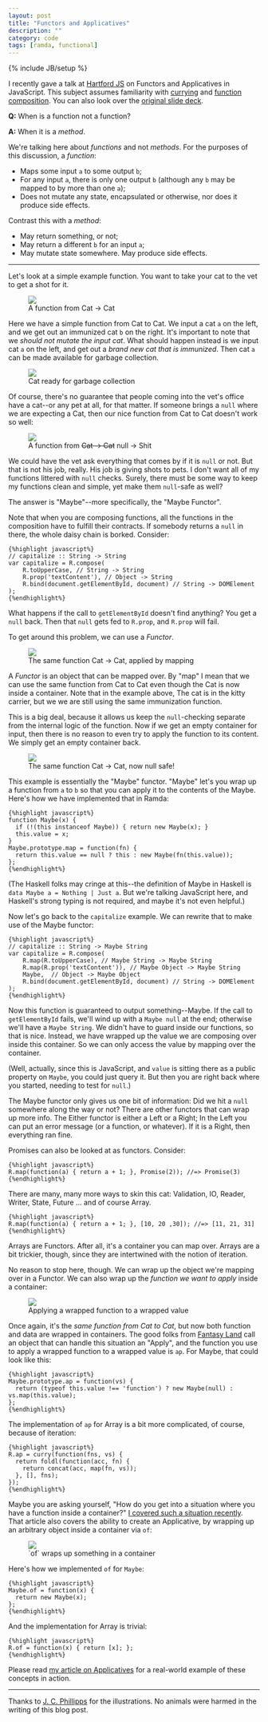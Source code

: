 ```yaml
---
layout: post
title: "Functors and Applicatives"
description: ""
category: code
tags: [ramda, functional]
---
```

{% include JB/setup %}

I recently gave a talk at [Hartford JS](http://hartfordjs.com/) on Functors and Applicatives in JavaScript. 
This subject assumes familiarity with [currying](http://fr.umio.us/favoring-curry/) and 
[function composition](http://fr.umio.us/favoring-curry/). You can also look over the [original slide 
deck](http://rawgit.com/buzzdecafe/pres/master/algebra.html).

**Q:** When is a function not a function?

**A:** When it is a _method_.

We're talking here about *functions* and not *methods*. For the purposes of this discussion,
a _function_:

* Maps some input `a` to some output `b`;
* For any input `a`, there is only one output `b` (although any `b` may be mapped to by more than one `a`);
* Does not mutate any state, encapsulated or otherwise, nor does it produce side effects.

Contrast this with a _method_:

* May return something, or not;
* May return a different `b` for an input `a`;
* May mutate state somewhere. May produce side effects.

----------------------------------------------------

Let's look at a simple example function. You want to take your cat to the vet to get a shot for it. 

<figure class="illo">
  <img src="/assets/img/cat2cat.png" />
  <figcaption>A function from Cat &srarr; Cat</figcaption>
</figure>

Here we have a simple function from Cat to Cat. We input a cat `a` on the left,
and we get out an immunized cat `b` on the right. 
It's important to note that we *should not mutate the input cat*. What should happen
instead is we input cat `a` on the left, and get out a *brand new cat that is immunized*. 
Then cat `a` can be made available for garbage collection.

<figure class="illo">
  <img src="/assets/img/cat_gc.png" />
  <figcaption>Cat ready for garbage collection</figcaption>
</figure>

Of course, there's no guarantee that people coming into the vet's office have a cat--or any pet at all, 
for that matter. If someone brings a `null` where we are expecting a Cat, then our nice function from 
  Cat to Cat doesn't work so well:

<figure class="illo">
  <img src="/assets/img/nullcat.png" />
  <figcaption>A function from <del>Cat &srarr; Cat</del> null &srarr; Shit</figcaption>
</figure>

We could have the vet ask everything that comes by if it is `null` or not. But that is not his job, really. His 
job is giving shots to pets. I don't want all of my functions littered with `null` checks. Surely, there must be 
some way to keep my functions clean and simple, yet make them `null`-safe as well?

The answer is "Maybe"--more specifically, the "Maybe Functor".

Note that when you are composing functions, all the functions in the composition have to 
fulfill their contracts. If somebody returns a `null` in there, the whole daisy chain is borked. Consider:

    {%highlight javascript%}
    // capitalize :: String -> String
    var capitalize = R.compose(
        R.toUpperCase, // String -> String
        R.prop('textContent'), // Object -> String
        R.bind(document.getElementById, document) // String -> DOMElement
    );
    {%endhighlight%}

What happens if the call to `getElementById` doesn't find anything? You get a `null` back. Then
that `null` gets fed to `R.prop`, and `R.prop` will fail. 

To get around this problem, we can use a _Functor_. 

<figure class="illo">
  <img src="/assets/img/catfunctor.png" />
  <figcaption>The same function Cat &srarr; Cat, applied by mapping</figcaption>
</figure>

A _Functor_ is an object that can be mapped over. By "map" I mean that we can use the same function 
from Cat to Cat even though the Cat is now inside a container. Note that in the example above, 
The cat is in the kitty carrier, but we we are still using the same immunization function.

This is a big deal, because it allows us keep the `null`-checking separate from the internal logic of 
the function. Now if we get an empty container for input, then there is no reason to even try to apply the
function to its content. We simply get an empty container back.

<figure class="illo">
  <img src="/assets/img/catsafe.png" />
  <figcaption>The same function Cat &srarr; Cat, now null safe!</figcaption>
</figure>

This example is essentially the "Maybe" functor. "Maybe" let's you wrap up a function from `a` to `b`
so that you can apply it to the contents of the Maybe. Here's how we have implemented that in Ramda:

    {%highlight javascript%}
    function Maybe(x) { 
      if (!(this instanceof Maybe)) { return new Maybe(x); }
      this.value = x;
    }
    Maybe.prototype.map = function(fn) {
      return this.value == null ? this : new Maybe(fn(this.value));
    };
    {%endhighlight%}

(The Haskell folks may cringe at this--the definition of Maybe in Haskell is `data Maybe a = Nothing | Just a`. 
But we're talking JavaScript here, and Haskell's strong typing is not required, and maybe it's not even helpful.)


Now let's go back to the `capitalize` example. We can rewrite that to make use of the Maybe functor:

    {%highlight javascript%}
    // capitalize :: String -> Maybe String
    var capitalize = R.compose(
        R.map(R.toUpperCase), // Maybe String -> Maybe String
        R.map(R.prop('textContent')), // Maybe Object -> Maybe String
        Maybe,  // Object -> Maybe Object
        R.bind(document.getElementById, document) // String -> DOMElement
    );
    {%endhighlight%}

Now this function is guaranteed to output something--Maybe. If the call to `getElementById` fails,
we'll wind up with a `Maybe null` at the end; otherwise we'll have a `Maybe String`. We didn't have 
to guard inside our functions, so that is nice. Instead, we have wrapped up the value we are composing 
over inside this container. So we can only access the value by mapping over the container. 

(Well, actually, since this is JavaScript, and `value` is sitting there as a public property on `Maybe`, 
you could just query it. But then you are right back where you started, needing to test for `null`.)

The Maybe functor only gives us one bit of information: Did we hit a `null` somewhere along the way or not?
There are other functors that can wrap up more info. The Either functor is either a Left or a Right;
In the Left you can put an error message (or a function, or whatever). If it is a Right, then everything 
ran fine.

Promises can also be looked at as functors. Consider:

    {%highlight javascript%}
    R.map(function(a) { return a + 1; }, Promise(2)); //=> Promise(3)
    {%endhighlight%}

There are many, many more ways to skin this cat: Validation, IO, Reader, Writer, State, Future ...
and of course Array. 

    {%highlight javascript%}
    R.map(function(a) { return a + 1; }, [10, 20 ,30]); //=> [11, 21, 31]
    {%endhighlight%}

Arrays are Functors. After all, it's a container you can map over. Arrays are a bit trickier, though, 
since they are intertwined with the notion of iteration.

No reason to stop here, though. We can wrap up the object we're mapping over in a Functor. We can also 
wrap up the _function we want to apply_ inside a container:

<figure class="illo">
  <img src="/assets/img/apply.png" />
  <figcaption>Applying a wrapped function to a wrapped value</figcaption>
</figure>

Once again, it's the _same function from Cat to Cat_, but now both function and data are wrapped in containers. The good folks
from [Fantasy Land](https://github.com/fantasyland/fantasy-land) call an object that can handle this 
situation an "Apply", and the function you 
use to apply a wrapped function to a wrapped value is `ap`. For Maybe, that could look like this:

    {%highlight javascript%}
    Maybe.prototype.ap = function(vs) {
      return (typeof this.value !== 'function') ? new Maybe(null) : vs.map(this.value);
    };
    {%endhighlight%}

The implementation of `ap` for Array is a bit more complicated, of course, because of iteration:

    {%highlight javascript%}
    R.ap = curry(function(fns, vs) {
      return foldl(function(acc, fn) {
        return concat(acc, map(fn, vs));
      }, [], fns);
    });
    {%endhighlight%}

Maybe you are asking yourself, "How do you get into a situation where you have a function inside a container?"
[I covered such a situation recently](/code/2014/08/12/applicatives-ramda-style/). That article also covers the 
ability to create an Applicative, by wrapping up an arbitrary object inside a container via `of`: 

<figure class="illo">
  <img src="/assets/img/of.png" />
  <figcaption>`of` wraps up something in a container</figcaption>
</figure>

Here's how we implemented `of` for `Maybe`:

    {%highlight javascript%}
    Maybe.of = function(x) {
      return new Maybe(x);
    };
    {%endhighlight%}
    
And the implementation for Array is trivial:

    {%highlight javascript%}
    R.of = function(x) { return [x]; };
    {%endhighlight%}
    
Please read [my article on Applicatives](/code/2014/08/12/applicatives-ramda-style/) for a real-world 
example of these concepts in action.

-----------------------------------------------

Thanks to [J. C. Phillipps](http://www.jcphillipps.com/) for the illustrations. No animals were harmed 
in the writing of this blog post.

